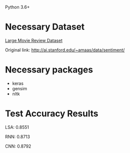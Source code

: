 Python 3.6+

# Necessary Dataset

[Large Movie Review Dataset](http://ai.stanford.edu/~amaas/data/sentiment/) 

Original link: http://ai.stanford.edu/~amaas/data/sentiment/

# Necessary packages

- keras
- gensim
- nltk

# Test Accuracy Results

LSA: 0.8551

RNN: 0.8713

CNN: 0.8792

